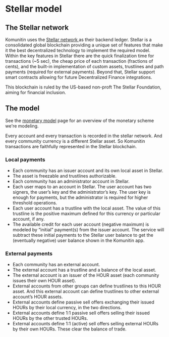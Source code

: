 # Stellar model

## The Stellar network

Komunitin uses the [Stellar network ](https://stellar.org)as their backend ledger. Stellar is a consolidated global blockchain providing a unique set of features that make it the best decentralized technology to implement the required model. Within the key features in Stellar there are the quick finalization time for transactions (\~5 sec), the cheap price of each transaction (fractions of cents), and the built-in implementation of custom assets, trustlines and path payments (required for external payments). Beyond that, Stellar support smart contracts allowing for future Decentralized Finance integrations.

This blockchain is ruled by the US-based non-proft The Stellar Foundation, aiming for financial inclusion.

## The model

See the [monetary model](../../overview/monetary-model.md) page for an overview of the monetary scheme we're modeling.

Every account and every transaction is recorded in the stellar network. And every community currency is a different Stellar asset. So Komunitin transactions are faithfully represented in the Stellar blockchain.

### Local payments

* Each community has an issuer account and its own local asset in Stellar.
* The asset is freezable and trustlines authorizable.
* Each community has an administrator account in Stellar.
* Each user maps to an account in Stellar. The user account has two signers, the user’s key and the administrator’s key. The user key is enough for payments, but the administrator is required for higher threshold operations.
* Each user account has a trustline with the local asset. The value of this trustline is the positive maximum defined for this currency or particular account, if any.
* The available credit for each user account (negative maximum) is modeled by “initial” payment(s) from the issuer account. The service will subtract these initial payments to the Stellar user balance to get the (eventually negative) user balance shown in the Komunitin app.

### External payments

* Each community has an external account.
* The external account has a trustline and a balance of the local asset.
* The external account is an issuer of the HOUR asset (each community issues their own HOUR asset).
* External accounts from other groups can define trustlines to this HOUR asset. And this external account can define trustlines to other external account’s HOUR assets.&#x20;
* External accounts define passive sell offers exchanging their issued HOURs by their local currency, in the two directions.
* External accounts define 1:1 passive sell offers selling their issued HOURs by the other trusted HOURs.
* External accounts define 1:1 (active) sell offers selling external HOURs by their own HOURs. These clear the balance of trade.





<figure><img src="https://lh7-rt.googleusercontent.com/docsz/AD_4nXfk6Q_RYUghJkMVusudYpv9Qg-cpDPYtrW6NQm77gtK-jeT9qQMMVJD3c-vyuupUhn-rO5E6fBL8XbpLiPz_L4q1t0r_QWcgPL-wfpCguoyNParVEX78VU4WWnZE_uYGjna71S766Jq9PWZZvGqsHbG4vND?key=bHIg-rgBbd-jpdUzkKPJrw" alt=""><figcaption></figcaption></figure>
